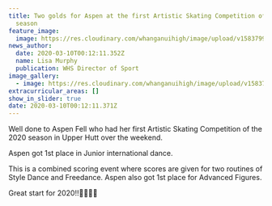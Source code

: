 ```yaml
---
title: Two golds for Aspen at the first Artistic Skating Competition of the 2020
  season
feature_image:
  image: https://res.cloudinary.com/whanganuihigh/image/upload/v1583799209/News/89404955_1508072819341819_2992674581254242304_o.jpg
news_author:
  date: 2020-03-10T00:12:11.352Z
  name: Lisa Murphy
  publication: WHS Director of Sport
image_gallery:
  - image: https://res.cloudinary.com/whanganuihigh/image/upload/v1583799180/News/89304196_1508072782675156_8002986113675296768_o.jpg
extracurricular_areas: []
show_in_slider: true
date: 2020-03-10T00:12:11.371Z
---
```

Well done to Aspen Fell who had her first Artistic Skating Competition of the 2020 season in Upper Hutt over the weekend.

Aspen got 1st place in Junior international dance.

This is a combined scoring event where scores are given for two routines of Style Dance and Freedance. Aspen also got 1st place for Advanced Figures.

Great start for 2020!!💚🥇🥇💛
